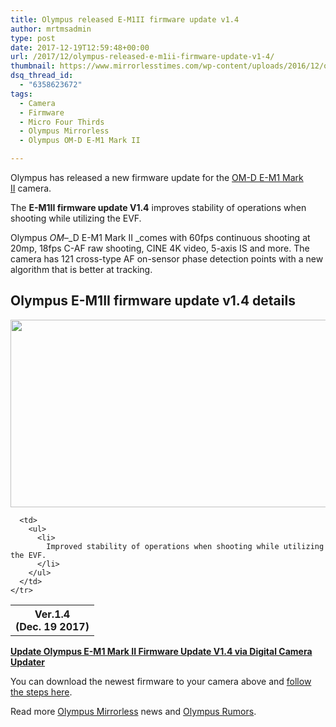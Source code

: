 ```yaml
---
title: Olympus released E-M1II firmware update v1.4
author: mrtmsadmin
type: post
date: 2017-12-19T12:59:48+00:00
url: /2017/12/olympus-released-e-m1ii-firmware-update-v1-4/
thumbnail: https://www.mirrorlesstimes.com/wp-content/uploads/2016/12/olympus-e-m1-mark-ii-pre-order-2-750x550.jpg
dsq_thread_id:
  - "6358623672"
tags:
  - Camera
  - Firmware
  - Micro Four Thirds
  - Olympus Mirrorless
  - Olympus OM-D E-M1 Mark II

---
```

Olympus has released a new firmware update for the <a href="https://www.mirrorlesstimes.com/tags/olympus-om-d-e-m1-mark-ii/" target="_blank" rel="noopener">OM-D E-M1 Mark II</a> camera.

The **E-M1II firmware update V1.4** improves stability of operations when shooting while utilizing the EVF.

Olympus _OM_&#8211;_D E-M1 Mark II _comes with 60fps continuous shooting at 20mp, 18fps C-AF raw shooting, CINE 4K video, 5-axis IS and more. The camera has 121 cross-type AF on-sensor phase detection points with a new algorithm that is better at tracking. <!--more-->

## Olympus E-M1II firmware update v1.4 details

[<img class="aligncenter size-full wp-image-810" src="https://i1.wp.com/www.mirrorlesstimes.com/wp-content/uploads/2016/12/olympus-e-m1-firmware-version-4-3.jpg?resize=600%2C300&#038;ssl=1" alt="" width="600" height="300" srcset="https://i1.wp.com/www.mirrorlesstimes.com/wp-content/uploads/2016/12/olympus-e-m1-firmware-version-4-3.jpg?w=1200&ssl=1 1200w, https://i1.wp.com/www.mirrorlesstimes.com/wp-content/uploads/2016/12/olympus-e-m1-firmware-version-4-3.jpg?resize=300%2C150&ssl=1 300w, https://i1.wp.com/www.mirrorlesstimes.com/wp-content/uploads/2016/12/olympus-e-m1-firmware-version-4-3.jpg?resize=768%2C384&ssl=1 768w, https://i1.wp.com/www.mirrorlesstimes.com/wp-content/uploads/2016/12/olympus-e-m1-firmware-version-4-3.jpg?resize=1024%2C512&ssl=1 1024w" sizes="(max-width: 600px) 100vw, 600px" data-recalc-dims="1" />][1]

<div id="container">
  <table  class="info table table-hover table table-hover table table-hover" >
    <tr>
      <th>
        Ver.1.4<br /> (Dec. 19 2017)
      </th>
      
      <td>
        <ul>
          <li>
            Improved stability of operations when shooting while utilizing the EVF.
          </li>
        </ul>
      </td>
    </tr>
  </table>
</div>

<a title="Joint Update Service" href="http://www.olympus.co.jp/en/support/imsg/digicamera/download/software/firm/e1/" target="_blank" rel="noopener"><strong>Update Olympus E-M1 Mark II Firmware Update V1.4 via Digital Camera Updater</strong></a>

You can download the newest firmware to your camera above and <a title="Firmware Update Instructions" href="http://www.olympus.co.jp/en/support/imsg/digicamera/download/software/camera/cameraupdate.cfm" target="_blank" rel="noopener">follow the steps here</a>.

Read more [Olympus Mirrorless][2] news and <a href="https://www.dailycameranews.com/tag/olympus-rumors/" target="_blank" rel="noopener">Olympus Rumors</a>.

 [1]: https://i1.wp.com/www.mirrorlesstimes.com/wp-content/uploads/2016/12/olympus-e-m1-firmware-version-4-3.jpg?ssl=1
 [2]: https://www.mirrorlesstimes.com/tags/olympus-mirrorless/
